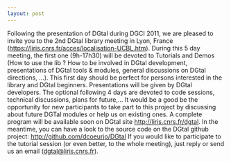 ```yaml
---
layout: post
---
```

Following the presentation of DGtal during DGCI 2011, we are pleased to invite you to the 2nd DGtal library meeting in Lyon, France (<https://liris.cnrs.fr/acces/localisation-UCBL.htm>). During this 5 day meeting, the first one (9h-17h30) will be devoted to Tutorials and Demos (How to use the lib ? How to be involved in DGtal development, presentations of DGtal tools & modules, general discussions on DGtal directions, ...). This first day should be perfect for persons interested in the library and DGtal beginners. Presentations will be given by DGtal developers. The optional following 4 days are devoted to code sessions, technical discussions, plans for future,... It would be a good be the opportunity for new participants to take part to this project by discussing about future DGTal modules or help us on existing ones. A complete program will be available soon on DGtal site <http://liris.cnrs.fr/dgtal>. In the meantime, you can have a look to the source code on the DGtal github project: <http://github.com/dcoeurjo/DGtal> If you would like to participate to the tutorial session (or even better, to the whole meeting), just reply or send us an email (dgtal@liris.cnrs.fr).
